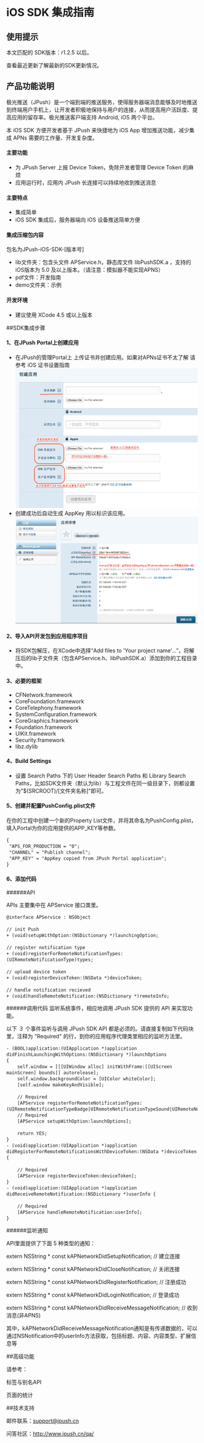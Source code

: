 # iOS SDK 集成指南

## 使用提示

本文匹配的 SDK版本：r1.2.5 以后。

查看最近更新了解最新的SDK更新情况。

## 产品功能说明

极光推送（JPush）是一个端到端的推送服务，使得服务器端消息能够及时地推送到终端用户手机上，让开发者积极地保持与用户的连接，从而提高用户活跃度、提高应用的留存率。极光推送客户端支持 Android, iOS 两个平台。

本 iOS SDK 方便开发者基于 JPush 来快捷地为 iOS App 增加推送功能，减少集成 APNs 需要的工作量、开发复杂度。

#### 主要功能

+ 为 JPush Server 上报 Device Token，免除开发者管理 Device Token 的麻烦
+ 应用运行时，应用内 JPush 长连接可以持续地收到推送消息

#### 主要特点

+ 集成简单
+ iOS SDK 集成后，服务器端向 iOS 设备推送简单方便

#### 集成压缩包内容

包名为JPush-iOS-SDK-[版本号]

+ lib文件夹：包含头文件 APService.h，静态库文件    libPushSDK.a ，支持的iOS版本为 5.0 及以上版本。（请注意：模拟器不能实现APNS）
+ pdf文件：开发指南
+ demo文件夹：示例

#### 开发环境

+ 建议使用 XCode 4.5 或以上版本

##SDK集成步骤

#### 1、在JPush Portal上创建应用

+ 在JPush的管理Portal上 上传证书并创建应用。如果对APNs证书不太了解 请参考 iOS 证书设置指南
![](create_ios_app.png)
+ 创建成功后自动生成 AppKey 用以标识该应用。
![](Screenshot_13-4_2_create.png)

#### 2、导入API开发包到应用程序项目

+ 将SDK包解压，在XCode中选择“Add files to 'Your project name'...”，将解压后的lib子文件夹（包含APService.h、libPushSDK.a）添加到你的工程目录中。

#### 3、必要的框架

+ CFNetwork.framework
+ CoreFoundation.framework
+ CoreTelephony.framework
+ SystemConfiguration.framework
+ CoreGraphics.framework
+ Foundation.framework
+ UIKit.framework
+ Security.framework
+ libz.dylib

#### 4、Build Settings

+ 设置 Search Paths 下的 User Header Search Paths 和 Library Search Paths，比如SDK文件夹（默认为lib）与工程文件在同一级目录下，则都设置为"$(SRCROOT)/[文件夹名称]"即可。

#### 5、创建并配置PushConfig.plist文件

在你的工程中创建一个新的Property List文件，并将其命名为PushConfig.plist，填入Portal为你的应用提供的APP_KEY等参数。

	{
	 "APS_FOR_PRODUCTION = "0";
	 "CHANNEL" = "Publish channel";
	 "APP_KEY" = "AppKey copied from JPush Portal application";
	}
#### 6、添加代码

######API

APIs 主要集中在 APService 接口类里。

	@interface APService : NSObject
	
	// init Push
	+ (void)setupWithOption:(NSDictionary *)launchingOption;
	
	// register notification type
	+ (void)registerForRemoteNotificationTypes:(UIRemoteNotificationType)types;
	
	// upload device token
	+ (void)registerDeviceToken:(NSData *)deviceToken;
	
	// handle notification recieved
	+ (void)handleRemoteNotification:(NSDictionary *)remoteInfo;
	
######调用代码
监听系统事件，相应地调用 JPush SDK 提供的 API 来实现功能。

以下 ３ 个事件监听与调用 JPush SDK API 都是必须的。请直接复制如下代码块里，注释为 "Required" 的行，到你的应用程序代理类里相应的监听方法里。

	- (BOOL)application:(UIApplication *)application didFinishLaunchingWithOptions:(NSDictionary *)launchOptions
	{
		self.window = [[[UIWindow alloc] initWithFrame:[[UIScreen mainScreen] bounds]] autorelease];
		self.window.backgroundColor = [UIColor whiteColor];
		[self.window makeKeyAndVisible];
		
		// Required
		[APService registerForRemoteNotificationTypes:(UIRemoteNotificationTypeBadge|UIRemoteNotificationTypeSound|UIRemoteNotificationTypeAlert]
		// Required
		[APService setupWithOption:launchOptions];
		
		return YES;
	}
	- (void)application:(UIApplication *)application didRegisterForRemoteNotificationsWithDeviceToken:(NSData *)deviceToken {
	
		// Required
		[APService registerDeviceToken:deviceToken];
	}
	- (void)application:(UIApplication *)application didReceiveRemoteNotification:(NSDictionary *)userInfo {
	
		// Required
		[APService handleRemoteNotification:userInfo];
	}
######监听通知

API里面提供了下面 5 种类型的通知：

extern NSString * const kAPNetworkDidSetupNotification;          // 建立连接

extern NSString * const kAPNetworkDidCloseNotification;          // 关闭连接

extern NSString * const kAPNetworkDidRegisterNotification;       // 注册成功

extern NSString * const kAPNetworkDidLoginNotification;          // 登录成功

extern NSString * const kAPNetworkDidReceiveMessageNotification; // 收到消息(非APNS)

其中，kAPNetworkDidReceiveMessageNotification通知是有传递数据的，可以通过NSNotification中的userInfo方法获取，包括标题、内容、内容类型、扩展信息等

##高级功能

请参考：

标签与别名API

页面的统计

##技术支持

邮件联系：support@jpush.cn

问答社区：http://www.jpush.cn/qa/





